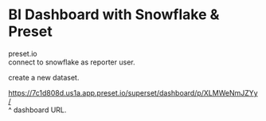 # BI Dashboard with Snowflake & Preset  

preset.io  
connect to snowflake as reporter user.  

create a new dataset.  

https://7c1d808d.us1a.app.preset.io/superset/dashboard/p/XLMWeNmJZYy/  
^ dashboard URL.  

